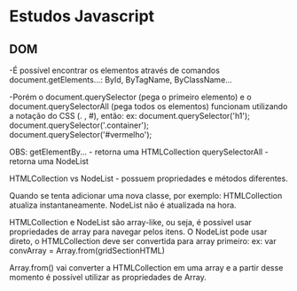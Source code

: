 # Estudos Javascript

## DOM

-É possível encontrar os elementos através de comandos document.getElements...:
ById, ByTagName, ByClassName...

-Porém o document.querySelector (pega o primeiro elemento) e o document.querySelectorAll (pega todos os elementos) funcionam utilizando a notação do CSS (. , #), então:
ex:
document.querySelector('h1');
document.querySelector('.container');
document.querySelector('#vermelho');

OBS:
getElementBy... - retorna uma HTMLCollection
querySelectorAll - retorna uma NodeList

HTMLCollection vs NodeList - possuem propriedades e métodos diferentes.

Quando se tenta adicionar uma nova classe, por exemplo:
HTMLCollection atualiza instantaneamente.
NodeList não é atualizada na hora.

HTMLCollection e NodeList são array-like, ou seja, é possível usar propriedades de array para navegar pelos itens. O NodeList pode usar direto, o HTMLCollection deve ser convertida para array primeiro:
ex:
var convArray = Array.from(gridSectionHTML)

Array.from() vai converter a HTMLCollection em uma array e a partir desse momento é possível utilizar as propriedades de Array.
